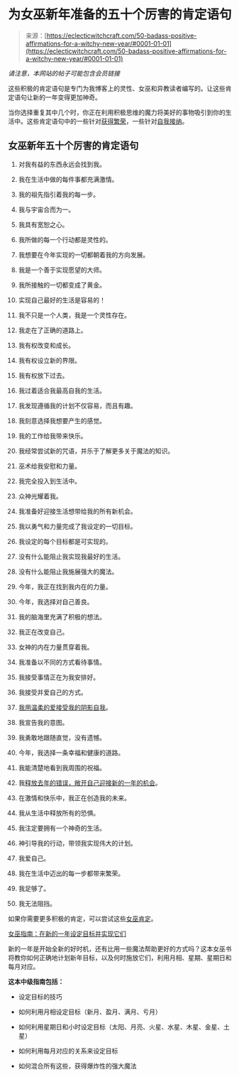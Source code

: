 <!--yml

类别: 未分类

日期：2024年6月12日18:14:56

-->

# 为女巫新年准备的五十个厉害的肯定语句

> 来源：[https://eclecticwitchcraft.com/50-badass-positive-affirmations-for-a-witchy-new-year/#0001-01-01](https://eclecticwitchcraft.com/50-badass-positive-affirmations-for-a-witchy-new-year/#0001-01-01)

*请注意，本网站的帖子可能包含会员链接*

这些积极的肯定语句是专门为我博客上的灵性、女巫和异教读者编写的。让这些肯定语句让新的一年变得更加神奇。

当你选择重复其中几个时，你正在利用积极思维的魔力将美好的事物吸引到你的生活中。这些肯定语句中的一些针对[获得繁荣](http://ww44.affinity.net/sssweb?enk=20489c128434bde9c774846ee353cc2fb6d2c320c7e2c5964543fc962edb2e0a42a3b2267163bb487b69e1d10cb2f7cc3e5d1076c4b1f13fe4e39ccb47afa14ea46e2931c833a19b83d6195569535fef4d04788f6cd53965dc84a57de2acaf06c8d698a6d2d8bdc35bda508317f38b84424ef9a7006f436d36b3b70fe5e04c95&mlenk=9a755d7ccc9f3e7330f50955e17134ad8685299b0492f8f84a6a1c33db9aa733031d47f79a9f4ac811238aed7c99a85ea2641fe6a430acfac84fcaaed0361ff4df4bcc1a8d0d9fe8a019a078ab30ff97066f47ece3618cceb91de50172c43ba2&subid=5004909&di=ky2dff0jkr02z9t90nkyq&cc=us&d=https%3A%2F%2Fwww.skillshare.com%2Fclasses%2FBe-Happy-Now-Law-of-Attraction-and-Self-Hypnosis-Effortless-Manifestation-Part-1%2F1128286623%3Fvia%3Dsearch-layout-grid)，一些针对[自我接纳](http://ww44.affinity.net/sssweb?enk=20489c128434bde9c774846ee353cc2fb6d2c320c7e2c5964543fc962edb2e0a42a3b2267163bb487b69e1d10cb2f7cc3e5d1076c4b1f13fe4ba8b1432382d14b74cf4a88a7e30f68c381d36ad693addfa37792c1edb7ab17e2b6c6cbcdba24ec8d698a6d2d8bdc35bda508317f38b84424ef9a7006f436d36b3b70fe5e04c95&mlenk=9a755d7ccc9f3e7330f50955e17134ad8685299b0492f8f84a6a1c33db9aa733031d47f79a9f4ac811238aed7c99a85ea2641fe6a430acfac84fcaaed0361ff4df4bcc1a8d0d9fe8a019a078ab30ff97066f47ece3618cceb91de50172c43ba2&subid=5004909&di=ky2dffduop02z9t90nkyq&cc=us&d=https%3A%2F%2Fwww.skillshare.com%2Fclasses%2FDaily-Mindfulness%E2%80%94guidance-to-implement-into-everyday-living.%2F765159844%3Fvia%3Dsearch-layout-grid)。

## 女巫新年五十个厉害的肯定语句

1.  对我有益的东西永远会找到我。

1.  我在生活中做的每件事都充满激情。

1.  我的祖先指引着我的每一步。

1.  我与宇宙合而为一。

1.  我具有宽恕之心。

1.  我所做的每一个行动都是灵性的。

1.  我想要在今年实现的一切都朝着我的方向发展。

1.  我是一个善于实现愿望的大师。

1.  我所接触的一切都变成了黄金。

1.  实现自己最好的生活是容易的！

1.  我不只是一个人类，我是一个灵性存在。

1.  我走在了正确的道路上。

1.  我有权改变和成长。

1.  我有权设立新的界限。

1.  我有权放下过去。

1.  我过着适合我最高自我的生活。

1.  我发现遵循我的计划不仅容易，而且有趣。

1.  我刻意选择我想要产生的感觉。

1.  我的工作给我带来快乐。

1.  我经常尝试新的咒语，并乐于了解更多关于魔法的知识。

1.  巫术给我安慰和力量。

1.  我完全投入到生活中。

1.  众神光耀着我。

1.  我准备好迎接生活想带给我的所有新机会。

1.  我以勇气和力量完成了我设定的一切目标。

1.  我设定的每个目标都是可实现的。

1.  没有什么能阻止我实现我最好的生活。

1.  没有什么能阻止我施展强大的魔法。

1.  今年，我正在找到我内在的力量。

1.  今年，我选择对自己善良。

1.  我的脑海里充满了积极的想法。

1.  我正在改变自己。

1.  女神的内在力量贯穿着我。

1.  我准备以不同的方式看待事情。

1.  我接受事情正在为我安排好。

1.  我接受并爱自己的方式。

1.  [我用温柔的爱接受我的阴影自我](https://eclecticwitchcraft.com/self-love-spell/)。

1.  我宣告我的意图。

1.  我勇敢地跟随直觉，没有遗憾。

1.  今年，我选择一条幸福和健康的道路。

1.  我能清楚地看到我周围的祝福。

1.  我[释放去年的错误，敞开自己迎接新的一年的机会](https://eclecticwitchcraft.com/pagan-new-year-traditions-what-does-a-witch-do-on-new-years/)。

1.  在激情和快乐中，我正在创造我的未来。

1.  我从生活中释放所有的恐惧。

1.  我注定要拥有一个神奇的生活。

1.  神引导我的行动，带领我实现伟大的计划。

1.  我爱自己。

1.  我在生活中迈出的每一步都带来繁荣。

1.  我足够了。

1.  我无法阻挡。

如果你需要更多积极的肯定，可以尝试这些[女巫肯定](https://eclecticwitchcraft.com/witch-affirmations/)。

[女巫指南：在新的一年设定目标并实现它们](https://eclecticwitchcraft.com/newyear/)

新的一年是开始全新的好时机，还有比用一些魔法帮助更好的方式吗？这本女巫书将教你如何正确地计划新年目标，以及何时施放它们，利用月相、星期、星期日和每月对应。

**这本中级指南包括：**

+   设定目标的技巧

+   如何利用月相设定目标（新月、盈月、满月、亏月）

+   如何利用星期日和小时设定目标（太阳、月亮、火星、水星、木星、金星、土星）

+   如何利用每月对应的关系来设定目标

+   如何混合所有这些，获得爆炸性的强大魔法

